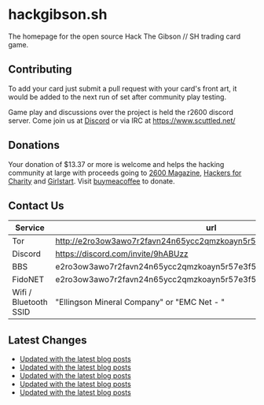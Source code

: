 # hackgibson.sh
The homepage for the open source Hack The Gibson // SH trading card game.


## Contributing

To add your card just submit a pull request with your card's front art, it would be added to the next run of set after community play testing.

Game play and discussions over the project is held the r2600 discord server. Come join us at [Discord](https://discord.com/invite/9hABUzz) or via IRC at https://www.scuttled.net/


## Donations

Your donation of $13.37 or more is welcome and helps the hacking community at large with proceeds going to [2600 Magazine](https://2600.com/), [Hackers for Charity](https://hackersforcharity.org) and [Girlstart](https://girlstart.org).  Visit [buymeacoffee](https://www.buymeacoffee.com/hackgibson.sh) to donate.


## Contact Us

Service | url
-|-
Tor | http://e2ro3ow3awo7r2favn24n65ycc2qmzkoayn5r57e3f56nvjwdcgg32ad.onion
Discord | https://discord.com/invite/9hABUzz
BBS | e2ro3ow3awo7r2favn24n65ycc2qmzkoayn5r57e3f56nvjwdcgg32ad.onion:23
FidoNET | e2ro3ow3awo7r2favn24n65ycc2qmzkoayn5r57e3f56nvjwdcgg32ad.onion:24554
Wifi / Bluetooth SSID | "Ellingson Mineral Company" or "EMC Net - <fidonet address>"

## Latest Changes
<!-- BLOG-POST-LIST:START -->
- [Updated with the latest blog posts](https://github.com/DFW2600/hackgibson.sh/commit/676c78a6f9f4bc0269d6deae8e6dd9e5764b5295)
- [Updated with the latest blog posts](https://github.com/DFW2600/hackgibson.sh/commit/91d376160d119dcc3aeea1284da1d00056303c68)
- [Updated with the latest blog posts](https://github.com/DFW2600/hackgibson.sh/commit/e45c52a10b83d988a7060dbf591f866a3859eb56)
- [Updated with the latest blog posts](https://github.com/DFW2600/hackgibson.sh/commit/5bae27f68cc1f2730aade8c1df73d7cfaa0075fb)
- [Updated with the latest blog posts](https://github.com/DFW2600/hackgibson.sh/commit/bca44b331127363273d4a2f50cb711ec89bb2962)
<!-- BLOG-POST-LIST:END -->
